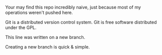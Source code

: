 Your may find this repo incredibly naive, just because most of my operations weren't pushed here.

Git is a distributed version control system.
Git is free software distributed under the GPL.

This line was written on a new branch.

Creating a new branch is quick & simple.